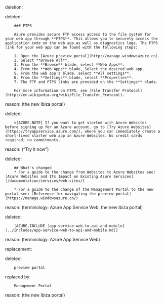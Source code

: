 deletion:

deleted:

		### FTPS
		
		Azure provides secure FTP access access to the file system for your web app through **FTPS**. This allows you to securely access the application code on the web app as well as diagnostics logs. The FTPS link for your web app can be found with the following steps:
		
		1. Open the [Azure preview portal](http://manage.windowsazure.cn).
		2. Select **Browse All**.
		3. From the **Browse** blade, select **Web Apps**.
		4. From the **Web Apps** blade, Select the desired web app.
		5. From the web app's blade, select **All settings**.
		6. From the **Settings** blade, select **Properties**.
		7. The FTP and FTPS links are provided on the **Settings** blade. 
		
		For more information on FTPS, see [File Transfer Protocol](http://en.wikipedia.org/wiki/File_Transfer_Protocol).

reason: (the new Ibiza portal)

deleted:

		>[AZURE.NOTE] If you want to get started with Azure Websites before signing up for an Azure account, go to [Try Azure Websites](https://tryappservice.azure.com/), where you can immediately create a short-lived starter web app in Azure Websites. No credit cards required; no commitments.

reason: (“Try it now”)

deleted:

		## What's changed
		* For a guide to the change from Websites to Azure Websites see: [Azure Websites and Its Impact on Existing Azure Services](/documentation/services/web-sites/)
		
		* For a guide to the change of the Management Portal to the new portal see: [Reference for navigating the preview portal](https://manage.windowsazure.cn/)

reason: (terminology: Azure App Service Web, the new Ibiza portal)

deleted:

		[AZURE.INCLUDE [app-service-web-to-api-and-mobile](../includes/app-service-web-to-api-and-mobile.md)]

reason: (terminology: Azure App Service Web)

replacement:

deleted:

		preview portal

replaced by:

		Management Portal

reason: (the new Ibiza portal)

